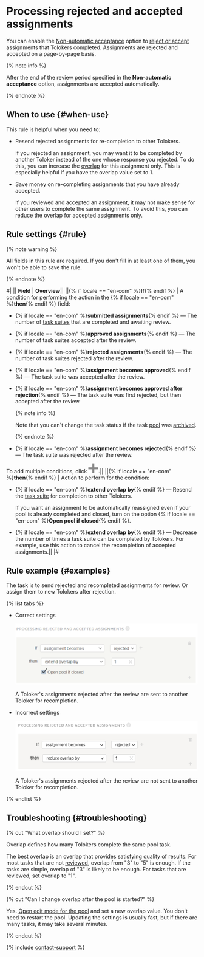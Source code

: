 # Processing rejected and accepted assignments

You can enable the [Non-automatic acceptance](offline-accept.md) option to [reject or accept](accept.md) assignments that Tolokers completed. Assignments are rejected and accepted on a page-by-page basis.

{% note info %}

After the end of the review period specified in the **Non-automatic acceptance** option, assignments are accepted automatically.

{% endnote %}


## When to use {#when-use}

This rule is helpful when you need to:
- Resend rejected assignments for re-completion to other Tolokers.

    If you rejected an assignment, you may want it to be completed by another Toloker instead of the one whose response you rejected. To do this, you can increase the [overlap](../../glossary.md#overlap-ru) for this assignment only. This is especially helpful if you have the overlap value set to 1.

- Save money on re-completing assignments that you have already accepted.

    If you reviewed and accepted an assignment, it may not make sense for other users to complete the same assignment. To avoid this, you can reduce the overlap for accepted assignments only.

## Rule settings {#rule}

{% note warning %}

All fields in this rule are required. If you don't fill in at least one of them, you won't be able to save the rule.

{% endnote %}


#|
|| **Field**  | **Overview**||
||{% if locale == "en-com" %}**If**{% endif %} | A condition for performing the action in the {% if locale == "en-com" %}**then**{% endif %} field:
- {% if locale == "en-com" %}**submitted assignments**{% endif %} — The number of [task suites](../../glossary.md#task-page-ru) that are completed and awaiting review.
    
- {% if locale == "en-com" %}**approved assignments**{% endif %} — The number of task suites accepted after the review.
    
- {% if locale == "en-com" %}**rejected assignments**{% endif %} — The number of task suites rejected after the review.
    
- {% if locale == "en-com" %}**assignment becomes approved**{% endif %} — The task suite was accepted after the review.
    
- {% if locale == "en-com" %}**assignment becomes approved after rejection**{% endif %} — The task suite was first rejected, but then accepted after the review.
    
    {% note info %}
    
    Note that you can't change the task status if the task [pool](../../glossary.md#pool-ru) was [archived](pool-archive.md).
    
    {% endnote %}
    
- {% if locale == "en-com" %}**assignment becomes rejected**{% endif %} — The task suite was rejected after the review.

To add multiple conditions, click ![](../_images/add.svg).||
||{% if locale == "en-com" %}**then**{% endif %} | Action to perform for the condition:

- {% if locale == "en-com" %}**extend overlap by**{% endif %} — Resend the [task suite](../../glossary.md#task-page-ru) for completion to other Tolokers.
    
    If you want an assignment to be automatically reassigned even if your pool is already completed and closed, turn on the option {% if locale == "en-com" %}**Open pool if closed**{% endif %}.
    
- {% if locale == "en-com" %}**extend overlap by**{% endif %} — Decrease the number of times a task suite can be completed by Tolokers. For example, use this action to cancel the recompletion of accepted assignments.||
|#

## Rule example {#examples}

The task is to send rejected and recompleted assignments for review. Or assign them to new Tolokers after rejection.

{% list tabs %}

- Correct settings

  ![](../_images/control-rules/reassessment-after-accepting/qcr-reassessment-after-accepting_example1.png)
  
  A Toloker's assignments rejected after the review are sent to another Toloker for recompletion.

- Incorrect settings

  ![](../_images/control-rules/reassessment-after-accepting/qcr-reassessment-after-accepting_example_2.png)
  
  A Toloker's assignments rejected after the review are not sent to another Toloker for recompletion.

{% endlist %}


## Troubleshooting {#troubleshooting}

{% cut "What overlap should I set?" %}

Overlap defines how many Tolokers complete the same pool task.

The best overlap is an overlap that provides satisfying quality of results. For most tasks that are not [reviewed](../../glossary.md#left-off-acceptance-ru), overlap from "3" to "5" is enough. If the tasks are simple, overlap of "3" is likely to be enough. For tasks that are reviewed, set overlap to "1".

{% endcut %}

{% cut "Can I change overlap after the pool is started?" %}

Yes. [Open edit mode for the pool](pool-edit.md) and set a new overlap value. You don't need to restart the pool. Updating the settings is usually fast, but if there are many tasks, it may take several minutes.

{% endcut %}


{% include [contact-support](../_includes/contact-support-help.md) %}
